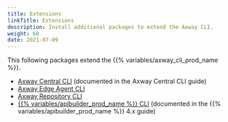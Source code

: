 ```yaml
---
title: Extensions
linkTitle: Extensions
description: Install additional packages to extend the Axway CLI.
weight: 60
date: 2021-07-09
---
```


This following packages extend the {{% variables/axway_cli_prod_name %}}.

* [Axway Central CLI](https://docs.axway.com/bundle/axway-open-docs/page/docs/central/cli_central/index.html) (documented in the Axway Central CLI guide)
* [Axway Edge Agent CLI](/docs/extensions/axway_edge_agent_cli/)
* [Axway Repository CLI](/docs/extensions/axway_repository_cli/)
* [{{% variables/apibuilder_prod_name %}} CLI](https://docs.axway.com/csh?context=62555314) (documented in the {{% variables/apibuilder_prod_name %}} 4.x guide)
